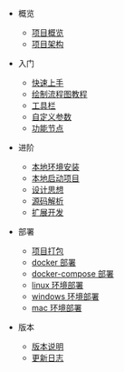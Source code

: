- 概览

  - [项目概览](introduce/overview.md)
  - [项目架构](introduce/architecture.md)

- 入门

  - [快速上手](getting-started/quick-start.md)
  - [绘制流程图教程](getting-started/flow-editor.md)
  - [工具栏](getting-started/flow-toolbar.md)
  - [自定义参数](getting-started/custom-params.md)
  - [功能节点](getting-started/flow-node.md)

- 进阶

  - [本地环境安装](advanced/local-install.md)
  - [本地启动项目](advanced/local-start.md)
  - [设计思想](advanced/design-philosophy.md)
  - [源码解析](advanced/source-code.md)
  - [扩展开发](advanced/extend-dev.md)

- 部署

  - [项目打包](deploy/packaging.md)
  - [docker 部署](deploy/docker.md)
  - [docker-compose 部署](deploy/docker-compose.md)
  - [linux 环境部署](deploy/linux.md)
  - [windows 环境部署](deploy/windows.md)
  - [mac 环境部署](deploy/mac.md)

- 版本

  - [版本说明](version/version.md)
  - [更新日志](version/changelog.md)
